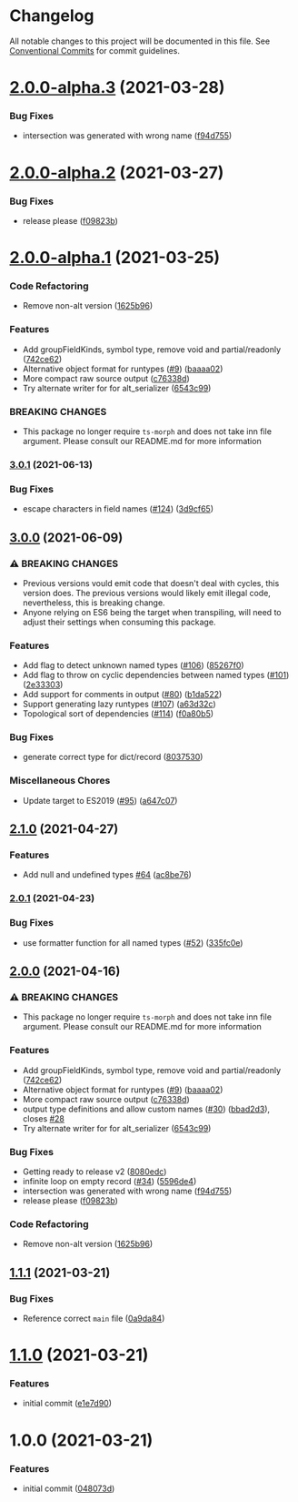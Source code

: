 # Changelog

All notable changes to this project will be documented in this file. See
[Conventional Commits](https://conventionalcommits.org) for commit guidelines.

# [2.0.0-alpha.3](https://github.com/cobraz/generate-runtypes/compare/v2.0.0-alpha.2...v2.0.0-alpha.3) (2021-03-28)


### Bug Fixes

* intersection was generated with wrong name ([f94d755](https://github.com/cobraz/generate-runtypes/commit/f94d7556912d3a855bd3fb200808077bfd8142ac))

# [2.0.0-alpha.2](https://github.com/cobraz/generate-runtypes/compare/v2.0.0-alpha.1...v2.0.0-alpha.2) (2021-03-27)


### Bug Fixes

* release please ([f09823b](https://github.com/cobraz/generate-runtypes/commit/f09823bea1ab5d3496ea5e9d62843e438531b58c))

# [2.0.0-alpha.1](https://github.com/cobraz/generate-runtypes/compare/v1.1.1...v2.0.0-alpha.1) (2021-03-25)


### Code Refactoring

* Remove non-alt version ([1625b96](https://github.com/cobraz/generate-runtypes/commit/1625b96c6cc31aea2f972cbe641b1a051183e1b8))


### Features

* Add groupFieldKinds, symbol type, remove void and partial/readonly ([742ce62](https://github.com/cobraz/generate-runtypes/commit/742ce62301a19e77e776606b35611a96b30b51f6))
* Alternative object format for runtypes ([#9](https://github.com/cobraz/generate-runtypes/issues/9)) ([baaaa02](https://github.com/cobraz/generate-runtypes/commit/baaaa02973dd7a5a909400ed8c1ca20dc860efed))
* More compact raw source output ([c76338d](https://github.com/cobraz/generate-runtypes/commit/c76338dabfb44eba7fe1f1c7166153e6c99f7662))
* Try alternate writer for for alt_serializer ([6543c99](https://github.com/cobraz/generate-runtypes/commit/6543c9981298dd82dd1026dac513928207b1519e))


### BREAKING CHANGES

* This package no longer require `ts-morph` and does not take inn file argument. Please consult our README.md for more information

### [3.0.1](https://www.github.com/cobraz/generate-runtypes/compare/v3.0.0...v3.0.1) (2021-06-13)


### Bug Fixes

* escape characters in field names ([#124](https://www.github.com/cobraz/generate-runtypes/issues/124)) ([3d9cf65](https://www.github.com/cobraz/generate-runtypes/commit/3d9cf651f284a287a6d89b336bd20fbacf7730d2))

## [3.0.0](https://www.github.com/cobraz/generate-runtypes/compare/v2.1.0...v3.0.0) (2021-06-09)


### ⚠ BREAKING CHANGES

* Previous versions vould emit code that doesn't deal with cycles, this version does. The previous versions would likely emit illegal code, nevertheless, this is breaking change.
* Anyone relying on ES6 being the target when transpiling, will need to adjust their settings when consuming this package.

### Features

* Add flag to detect unknown named types ([#106](https://www.github.com/cobraz/generate-runtypes/issues/106)) ([85267f0](https://www.github.com/cobraz/generate-runtypes/commit/85267f08eaeba568a8f88fe3c9d525a91f4091bc))
* Add flag to throw on cyclic dependencies between named types ([#101](https://www.github.com/cobraz/generate-runtypes/issues/101)) ([2e33303](https://www.github.com/cobraz/generate-runtypes/commit/2e333030746494332efb373ce82835e054858f7a))
* Add support for comments in output ([#80](https://www.github.com/cobraz/generate-runtypes/issues/80)) ([b1da522](https://www.github.com/cobraz/generate-runtypes/commit/b1da522adbb07da3f04cb1f5296858c36c463482))
* Support generating lazy runtypes ([#107](https://www.github.com/cobraz/generate-runtypes/issues/107)) ([a63d32c](https://www.github.com/cobraz/generate-runtypes/commit/a63d32c6035c1592e72be65c5aabda672a4eaec4))
* Topological sort of dependencies ([#114](https://www.github.com/cobraz/generate-runtypes/issues/114)) ([f0a80b5](https://www.github.com/cobraz/generate-runtypes/commit/f0a80b5dfbe7d2fbbc52556ead2f679af84ddb12))


### Bug Fixes

* generate correct type for dict/record ([8037530](https://www.github.com/cobraz/generate-runtypes/commit/8037530b3543b95af44f0e901309dfbb1b95a450))


### Miscellaneous Chores

* Update target to ES2019 ([#95](https://www.github.com/cobraz/generate-runtypes/issues/95)) ([a647c07](https://www.github.com/cobraz/generate-runtypes/commit/a647c073e81d75bfb5fa465c31805e9b5c06ec46))

## [2.1.0](https://www.github.com/cobraz/generate-runtypes/compare/v2.0.1...v2.1.0) (2021-04-27)


### Features

* Add null and undefined types [#64](https://www.github.com/cobraz/generate-runtypes/issues/64) ([ac8be76](https://www.github.com/cobraz/generate-runtypes/commit/ac8be76df519e9c968eb09592827ba66195ecf77))

### [2.0.1](https://www.github.com/cobraz/generate-runtypes/compare/v2.0.0...v2.0.1) (2021-04-23)


### Bug Fixes

* use formatter function for all named types ([#52](https://www.github.com/cobraz/generate-runtypes/issues/52)) ([335fc0e](https://www.github.com/cobraz/generate-runtypes/commit/335fc0eca6daaaa84d8ad670321c546c4ac8c894))

## [2.0.0](https://www.github.com/cobraz/generate-runtypes/compare/v1.1.1...v2.0.0) (2021-04-16)


### ⚠ BREAKING CHANGES

* This package no longer require `ts-morph` and does not take inn file argument. Please consult our README.md for more information

### Features

* Add groupFieldKinds, symbol type, remove void and partial/readonly ([742ce62](https://www.github.com/cobraz/generate-runtypes/commit/742ce62301a19e77e776606b35611a96b30b51f6))
* Alternative object format for runtypes ([#9](https://www.github.com/cobraz/generate-runtypes/issues/9)) ([baaaa02](https://www.github.com/cobraz/generate-runtypes/commit/baaaa02973dd7a5a909400ed8c1ca20dc860efed))
* More compact raw source output ([c76338d](https://www.github.com/cobraz/generate-runtypes/commit/c76338dabfb44eba7fe1f1c7166153e6c99f7662))
* output type definitions and allow custom names ([#30](https://www.github.com/cobraz/generate-runtypes/issues/30)) ([bbad2d3](https://www.github.com/cobraz/generate-runtypes/commit/bbad2d3c8a0dad408bd9d950964d6cc08c25b059)), closes [#28](https://www.github.com/cobraz/generate-runtypes/issues/28)
* Try alternate writer for for alt_serializer ([6543c99](https://www.github.com/cobraz/generate-runtypes/commit/6543c9981298dd82dd1026dac513928207b1519e))


### Bug Fixes

* Getting ready to release v2 ([8080edc](https://www.github.com/cobraz/generate-runtypes/commit/8080edcfb26e25ade27d7b5f3cc4b037b6aa0c29))
* infinite loop on empty record ([#34](https://www.github.com/cobraz/generate-runtypes/issues/34)) ([5596de4](https://www.github.com/cobraz/generate-runtypes/commit/5596de4633b65c151a9024f3130ea941c653453e))
* intersection was generated with wrong name ([f94d755](https://www.github.com/cobraz/generate-runtypes/commit/f94d7556912d3a855bd3fb200808077bfd8142ac))
* release please ([f09823b](https://www.github.com/cobraz/generate-runtypes/commit/f09823bea1ab5d3496ea5e9d62843e438531b58c))


### Code Refactoring

* Remove non-alt version ([1625b96](https://www.github.com/cobraz/generate-runtypes/commit/1625b96c6cc31aea2f972cbe641b1a051183e1b8))

## [1.1.1](https://github.com/cobraz/generate-runtypes/compare/v1.1.0...v1.1.1) (2021-03-21)


### Bug Fixes

* Reference correct `main` file ([0a9da84](https://github.com/cobraz/generate-runtypes/commit/0a9da84008fea6c66d71212460f4f12cd2ae49a6))

# [1.1.0](https://github.com/cobraz/generate-runtypes/compare/v1.0.0...v1.1.0) (2021-03-21)


### Features

* initial commit ([e1e7d90](https://github.com/cobraz/generate-runtypes/commit/e1e7d90a015b9ebd2bb35becca5a144b8d1b2fe2))

# 1.0.0 (2021-03-21)


### Features

* initial commit ([048073d](https://github.com/cobraz/generate-runtypes/commit/048073dc45dab424e280a976ec6586aa500224d9))
